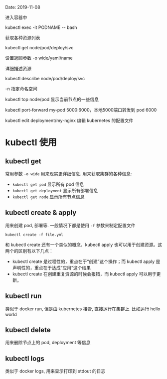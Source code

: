 Date: 2019-11-08

进入容器中

kubectl exec -it PODNAME -- bash

获取各种资源列表

kubectl get node/pod/deploy/svc

设置返回参数 -o wide/yaml/name

详细描述资源

kubectl describe node/pod/deploy/svc

-n 指定命名空间

kubectl top node/pod 显示当前节点的一些信息

kubectl port-forward my-pod 5000:6000，本地5000端口转发到 pod 6000

kubectl edit deployment/my-nginx 编辑 kubernetes 的配置文件

# kubectl 使用

## kubectl get

常用参数 `-o wide` 用来现实更详细信息. 用来获取集群的各种信息:

* `kubectl get pod` 显示所有 pod 信息
* `kubectl get deployment` 显示所有部署信息
* `kubectl get node` 显示所有节点信息

## kubectl create & apply

用来创建 pod, 部署等. 一般情况下都是使用 `-f` 参数来制定配置文件

```
kubectl create -f file.yml
```

和 kubectl create 还有一个类似的概念，kubectl apply 也可以用于创建资源。这两个的区别有以下几点：

- kubectl create 是过程性的，重点在于“创建”这个操作；而 kubectl apply 是声明性的，重点在于达成“应用”这个结果
- kubectl create 在创建重复资源的时候会报错，而 kubectl apply 可以用于更新。


## kubectl run

类似于 docker run, 但是由 kubernetes 接管, 直接运行在集群上. 比如运行 hello world

## kubectl delete

用来删除节点上的 pod, deployment 等信息

## kubectl logs

类似于 docker logs, 用来显示打印到 stdout 的日志